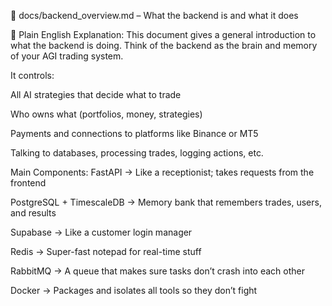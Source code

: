 🧾 docs/backend_overview.md – What the backend is and what it does

📘 Plain English Explanation:
This document gives a general introduction to what the backend is doing. Think of the backend as the brain and memory of your AGI trading system.

It controls:

All AI strategies that decide what to trade

Who owns what (portfolios, money, strategies)

Payments and connections to platforms like Binance or MT5

Talking to databases, processing trades, logging actions, etc.

Main Components:
FastAPI → Like a receptionist; takes requests from the frontend

PostgreSQL + TimescaleDB → Memory bank that remembers trades, users, and results

Supabase → Like a customer login manager

Redis → Super-fast notepad for real-time stuff

RabbitMQ → A queue that makes sure tasks don’t crash into each other

Docker → Packages and isolates all tools so they don’t fight